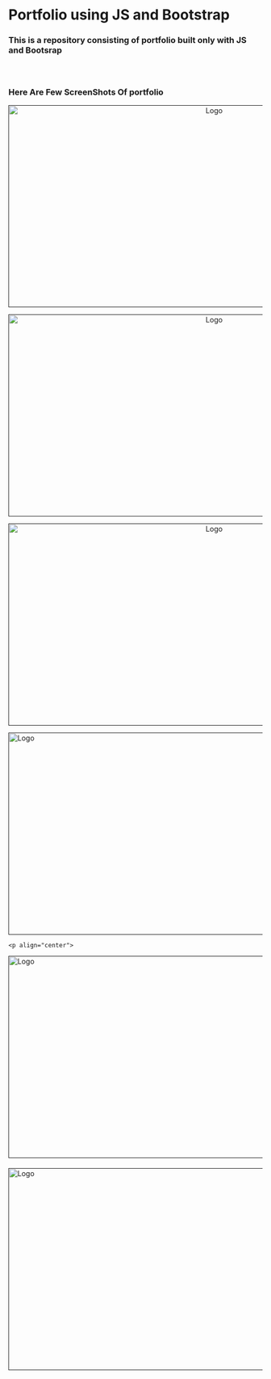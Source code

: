 # Portfolio using JS and Bootstrap
<!-- PROJECT LOGO -->
<h3>This is a repository consisting of portfolio built only with JS and Bootsrap</h3>
  <h3 align="center"></h3>
<br />
<p align="center">


<h3>Here Are Few ScreenShots Of portfolio</h3>

<p align="center">
  <a href="">
    <img src="https://github.com/Novia-ND/Portfolio-Using-Js-and-Bootstap/blob/master/screenshots/Screenshot%20from%202020-08-14%2019-54-51.png?raw=true" alt="Logo" width="800" height="400">
    </a></p>

<p align="center">
  <a href="">
    <img src="https://github.com/Novia-ND/Portfolio-Using-Js-and-Bootstap/blob/master/screenshots/Screenshot%20from%202020-08-14%2019-55-17.png?raw=true" alt="Logo" width="800" height="400">
    </a></p>

<p align="center">
  <a href="">
    <img src="https://github.com/Novia-ND/Portfolio-Using-Js-and-Bootstap/blob/master/screenshots/Screenshot%20from%202020-08-14%2019-55-20.png?raw=true" alt="Logo" width="800" height="400">
    </a></p>
   
 
  <a href="">
    <img src="https://github.com/Novia-ND/Portfolio-Using-Js-and-Bootstap/blob/master/screenshots/Screenshot%20from%202020-08-14%2019-55-23.png?raw=true" alt="Logo" width="800" height="400">
    </a></p>
  
    <p align="center">
  <a href="">
    <img src="https://github.com/Novia-ND/Portfolio-Using-Js-and-Bootstap/blob/master/screenshots/Screenshot%20from%202020-08-14%2021-04-03.png?raw=true" alt="Logo" width="800" height="400">
    </a></p>
    <h4></h4>
    <a href="">
    <img src="https://github.com/Novia-ND/Portfolio-Using-Js-and-Bootstap/blob/master/screenshots/Screenshot%20from%202020-08-14%2019-55-32.png?raw=true" alt="Logo" width="800" height="400">
    </a></p>
    <h4></h4>
    <a href="">



